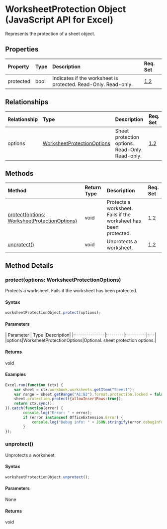 # WorksheetProtection Object (JavaScript API for Excel)

Represents the protection of a sheet object.

## Properties

| Property	   | Type	|Description| Req. Set|
|:---------------|:--------|:----------|:----|
|protected|bool|Indicates if the worksheet is protected. Read-Only. Read-only.|[1.2](../requirement-sets/excel-api-requirement-sets.md)|

## Relationships
| Relationship | Type	|Description| Req. Set|
|:---------------|:--------|:----------|:----|
|options|[WorksheetProtectionOptions](worksheetprotectionoptions.md)|Sheet protection options. Read-Only. Read-only.|[1.2](../requirement-sets/excel-api-requirement-sets.md)|

## Methods

| Method		   | Return Type	|Description| Req. Set|
|:---------------|:--------|:----------|:----|
|[protect(options: WorksheetProtectionOptions)](#protectoptions-worksheetprotectionoptions)|void|Protects a worksheet. Fails if the worksheet has been protected.|[1.2](../requirement-sets/excel-api-requirement-sets.md)|
|[unprotect()](#unprotect)|void|Unprotects a worksheet.|[1.2](../requirement-sets/excel-api-requirement-sets.md)|

## Method Details


### protect(options: WorksheetProtectionOptions)
Protects a worksheet. Fails if the worksheet has been protected.

#### Syntax
```js
worksheetProtectionObject.protect(options);
```

#### Parameters
| Parameter	   | Type	|Description|
|:---------------|:--------|:----------|:---|
|options|WorksheetProtectionOptions|Optional. sheet protection options.|

#### Returns
void

#### Examples
```js
Excel.run(function (ctx) { 
	var sheet = ctx.workbook.worksheets.getItem("Sheet1");
	var range = sheet.getRange("A1:B3").format.protection.locked = false;
	sheet.protection.protect({allowInsertRows:true});
	return ctx.sync(); 
}).catch(function(error) {
		console.log("Error: " + error);
		if (error instanceof OfficeExtension.Error) {
			console.log("Debug info: " + JSON.stringify(error.debugInfo));
		}
});

```
### unprotect()
Unprotects a worksheet.

#### Syntax
```js
worksheetProtectionObject.unprotect();
```

#### Parameters
None

#### Returns
void

